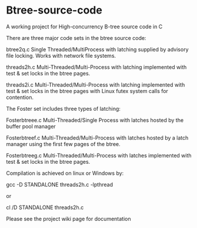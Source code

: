 Btree-source-code
=================

A working project for High-concurrency B-tree source code in C

There are three major code sets in the btree source code:

btree2q.c       Single Threaded/MultiProcess with latching supplied by advisory file locking.  Works with network file systems.

threads2h.c     Multi-Threaded/Multi-Process with latching implemented with test & set locks in the btree pages.

threads2i.c     Multi-Threaded/Multi-Process with latching implemented with test & set locks in the btree pages with Linux futex system calls for contention.

The Foster set includes three types of latching:

Fosterbtreee.c  Multi-Threaded/Single Process with latches hosted by the buffer pool manager

Fosterbtreef.c  Multi-Threaded/Multi-Process with latches hosted by a latch manager using the first few pages of the btree.

Fosterbtreeg.c  Multi-Threaded/Multi-Process with latches implemented with test & set locks in the btree pages.


Compilation is achieved on linux or Windows by:

gcc -D STANDALONE threads2h.c -lpthread

or

cl /D STANDALONE threads2h.c

Please see the project wiki page for documentation
